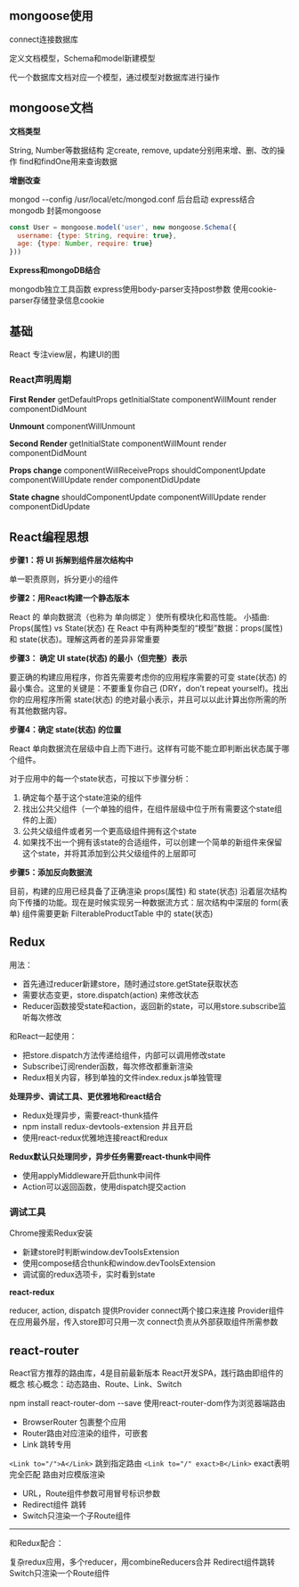 ## mongoose使用

connect连接数据库

定义文档模型，Schema和model新建模型

代一个数据库文档对应一个模型，通过模型对数据库进行操作

## mongoose文档

**文档类型**

String, Number等数据结构
定create, remove, update分别用来增、删、改的操作
find和findOne用来查询数据

**增删改查**

mongod --config /usr/local/etc/mongod.conf 后台启动
express结合mongodb
封装mongoose

```js
const User = mongoose.model('user', new mongoose.Schema({
  username: {type: String, require: true},
  age: {type: Number, require: true}
}))
```

**Express和mongoDB结合**

mongodb独立工具函数
express使用body-parser支持post参数
使用cookie-parser存储登录信息cookie

## 基础

React 专注view层，构建UI的图

### React声明周期

**First Render**
getDefaultProps
getInitialState
componentWillMount
render
componentDidMount

**Unmount**
componentWillUnmount

**Second Render**
getInitialState
componentWillMount
render
componentDidMount

**Props change**
componentWillReceiveProps
shouldComponentUpdate
componentWillUpdate
render
componentDidUpdate

**State chagne**
shouldComponentUpdate
componentWillUpdate
render
componentDidUpdate

## React编程思想

**步骤1：将 UI 拆解到组件层次结构中**

单一职责原则，拆分更小的组件

**步骤2：用React构建一个静态版本**

React 的 单向数据流（也称为 单向绑定 ）使所有模块化和高性能。
小插曲: Props(属性) vs State(状态)
在 React 中有两种类型的“模型”数据：props(属性) 和 state(状态)。理解这两者的差异非常重要

**步骤3： 确定 UI state(状态) 的最小（但完整）表示**

要正确的构建应用程序，你首先需要考虑你的应用程序需要的可变 state(状态) 的最小集合。这里的关键是：不要重复你自己 (DRY，don’t repeat yourself)。找出你的应用程序所需 state(状态) 的绝对最小表示，并且可以以此计算出你所需的所有其他数据内容。

**步骤4：确定 state(状态) 的位置**

React 单向数据流在层级中自上而下进行。这样有可能不能立即判断出状态属于哪个组件。

对于应用中的每一个state状态，可按以下步骤分析：

1. 确定每个基于这个state渲染的组件
2. 找出公共父组件（一个单独的组件，在组件层级中位于所有需要这个state组件的上面）
3. 公共父级组件或者另一个更高级组件拥有这个state
4. 如果找不出一个拥有该state的合适组件，可以创建一个简单的新组件来保留这个state，并将其添加到公共父级组件的上层即可

**步骤5：添加反向数据流**

目前，构建的应用已经具备了正确渲染 props(属性) 和 state(状态) 沿着层次结构向下传播的功能。现在是时候实现另一种数据流方式：层次结构中深层的 form(表单) 组件需要更新 FilterableProductTable 中的 state(状态) 

## Redux

用法：

* 首先通过reducer新建store，随时通过store.getState获取状态
* 需要状态变更，store.dispatch(action) 来修改状态
* Reducer函数接受state和action，返回新的state，可以用store.subscribe监听每次修改

和React一起使用：

* 把store.dispatch方法传递给组件，内部可以调用修改state
* Subscribe订阅render函数，每次修改都重新渲染
* Redux相关内容，移到单独的文件index.redux.js单独管理

**处理异步、调试工具、更优雅地和react结合**

* Redux处理异步，需要react-thunk插件
* npm install redux-devtools-extension 并且开启
* 使用react-redux优雅地连接react和redux

**Redux默认只处理同步，异步任务需要react-thunk中间件**

* 使用applyMiddleware开启thunk中间件
* Action可以返回函数，使用dispatch提交action

### 调试工具

Chrome搜索Redux安装

* 新建store时判断window.devToolsExtension 
* 使用compose结合thunk和window.devToolsExtension
* 调试窗的redux选项卡，实时看到state

**react-redux**

reducer, action, dispatch
提供Provider connect两个接口来连接
Provider组件在应用最外层，传入store即可只用一次
connect负责从外部获取组件所需参数

## react-router

React官方推荐的路由库，4是目前最新版本
React开发SPA，践行路由即组件的概念
核心概念：动态路由、Route、Link、Switch

npm install react-router-dom --save 
使用react-router-dom作为浏览器端路由

* BrowserRouter 包裹整个应用
* Router路由对应渲染的组件，可嵌套
* Link 跳转专用

`<Link to="/">A</Link>` 跳到指定路由
`<Link to="/" exact>B</Link>` exact表明完全匹配
路由对应模版渲染

* URL，Route组件参数可用冒号标识参数
* Redirect组件 跳转
* Switch只渲染一个子Route组件

---

和Redux配合：

复杂redux应用，多个reducer，用combineReducers合并
Redirect组件跳转
Switch只渲染一个Route组件